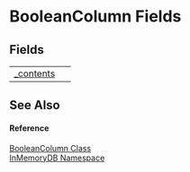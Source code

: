 # BooleanColumn Fields




## Fields
<table>
<tr>
<td><a href="2b32bea4-b477-2958-f699-aac1f6cc7eed">_contents</a></td>
<td> </td></tr>
</table>

## See Also


#### Reference
<a href="98994abe-26d5-edd7-b45e-66432979d475">BooleanColumn Class</a>  
<a href="044e8d7f-0f94-a8b4-bd65-529f6359fdf7">InMemoryDB Namespace</a>  

